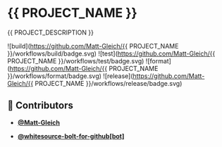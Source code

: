<!-- DO NOT REMOVE - contributor_list:data:start:["Matt-Gleich", "whitesource-bolt-for-github[bot]"]:end -->
# {{ PROJECT_NAME }}

{{ PROJECT_DESCRIPTION }}

![build](https://github.com/Matt-Gleich/{{ PROJECT_NAME }}/workflows/build/badge.svg)
![test](https://github.com/Matt-Gleich/{{ PROJECT_NAME }}/workflows/test/badge.svg)
![format](https://github.com/Matt-Gleich/{{ PROJECT_NAME }}/workflows/format/badge.svg)
![release](https://github.com/Matt-Gleich/{{ PROJECT_NAME }}/workflows/release/badge.svg)

<!-- DO NOT REMOVE - contributor_list:start -->
## 👥 Contributors


- **[@Matt-Gleich](https://github.com/Matt-Gleich)**

- **[@whitesource-bolt-for-github[bot]](https://github.com/apps/whitesource-bolt-for-github)**

<!-- DO NOT REMOVE - contributor_list:end -->

